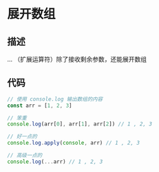 # 展开数组
## 描述
... （扩展运算符）除了接收剩余参数，还能展开数组

## 代码
```js
// 使用 console.log 输出数组的内容
const arr = [1, 2, 3]

// 笨重
console.log(arr[0], arr[1], arr[2]) // 1 , 2, 3

// 好一点的
console.log.apply(console, arr) // 1 , 2, 3

// 高级一点的
console.log(...arr) // 1 , 2, 3

```
